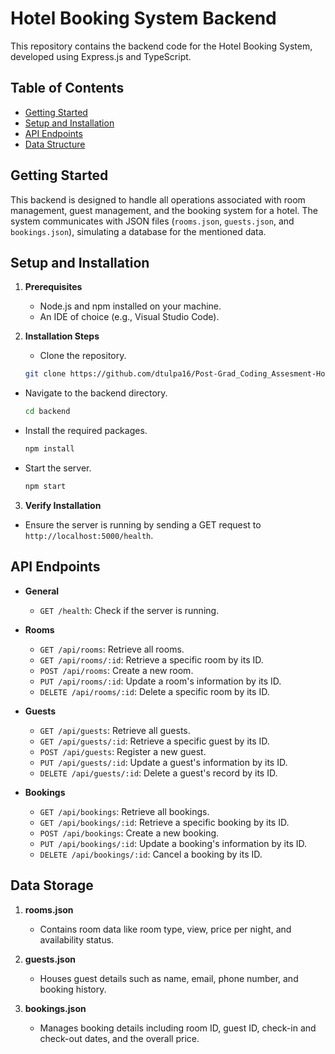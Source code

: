 # Hotel Booking System Backend

This repository contains the backend code for the Hotel Booking System, developed using Express.js and TypeScript.

## Table of Contents

- [Getting Started](#getting-started)
- [Setup and Installation](#setup-and-installation)
- [API Endpoints](#api-endpoints)
- [Data Structure](#data-structure)

## Getting Started

This backend is designed to handle all operations associated with room management, guest management, and the booking system for a hotel. The system communicates with JSON files (`rooms.json`, `guests.json`, and `bookings.json`), simulating a database for the mentioned data.

## Setup and Installation

1. **Prerequisites**
   - Node.js and npm installed on your machine.
   - An IDE of choice (e.g., Visual Studio Code).

2. **Installation Steps**
   - Clone the repository.
   ```bash
   git clone https://github.com/dtulpa16/Post-Grad_Coding_Assesment-Hotel_Booking.git
   
- Navigate to the backend directory.
  ```bash
  cd backend
- Install the required packages.
  ```bash
  npm install
- Start the server.
  ```bash
  npm start
3. **Verify Installation**
- Ensure the server is running by sending a GET request to `http://localhost:5000/health`.

## API Endpoints

- **General**
  - `GET /health`: Check if the server is running.

- **Rooms**
  - `GET /api/rooms`: Retrieve all rooms.
  - `GET /api/rooms/:id`: Retrieve a specific room by its ID.
  - `POST /api/rooms`: Create a new room.
  - `PUT /api/rooms/:id`: Update a room's information by its ID.
  - `DELETE /api/rooms/:id`: Delete a specific room by its ID.

- **Guests**
  - `GET /api/guests`: Retrieve all guests.
  - `GET /api/guests/:id`: Retrieve a specific guest by its ID.
  - `POST /api/guests`: Register a new guest.
  - `PUT /api/guests/:id`: Update a guest's information by its ID.
  - `DELETE /api/guests/:id`: Delete a guest's record by its ID.

- **Bookings**
  - `GET /api/bookings`: Retrieve all bookings.
  - `GET /api/bookings/:id`: Retrieve a specific booking by its ID.
  - `POST /api/bookings`: Create a new booking.
  - `PUT /api/bookings/:id`: Update a booking's information by its ID.
  - `DELETE /api/bookings/:id`: Cancel a booking by its ID.


## Data Storage

1. **rooms.json**
   - Contains room data like room type, view, price per night, and availability status.
   
2. **guests.json**
   - Houses guest details such as name, email, phone number, and booking history.
   
3. **bookings.json**
   - Manages booking details including room ID, guest ID, check-in and check-out dates, and the overall price.
